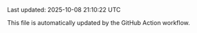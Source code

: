 Last updated: 2025-10-08 21:10:22 UTC

This file is automatically updated by the GitHub Action workflow.
